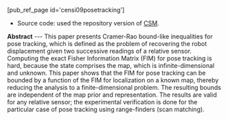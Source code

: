<!-- ---
title: On achievable accuracy for pose tracking
PURL: http://purl.org/censi/2008/posetracking
-> http://purl.org/ccensi/web/crb-pose-tracking/ 
Date: 2008-09-15
orderInfo: -300
description: ""
linkAttrs:
   :link_text: CRB for pose tracking
---
 -->

[pub_ref_page id='censi09posetracking']

* Source code: used the repository version of [CSM](http://purl.org/censi/2007/csm).  

**Abstract** --- This paper presents Cramer-Rao bound-like inequalities for
pose tracking, which is defined as the problem of
recovering the robot displacement given two successive
readings of a relative sensor. Computing the exact Fisher
Information Matrix (FIM) for pose tracking is hard, because
the state comprises the map, which is infinite-dimensional
and unknown. This paper shows that the FIM for pose
tracking can be bounded by a function of the FIM for
localization on a known map, thereby reducing the analysis
to a finite-dimensional problem. The resulting bounds are
independent of the map prior and representation. The
results are valid for any relative sensor; the experimental
verification is done for the particular case of pose
tracking using range-finders (scan matching).


<!-- [pdf]: http://purl.org/censi/research/2009-icra-posetracking.pdf -->